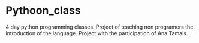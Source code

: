 # Pythoon_class
4 day python programming classes. Project of teaching non programers the introduction of the language. Project with the participation of Ana Tamais. 
